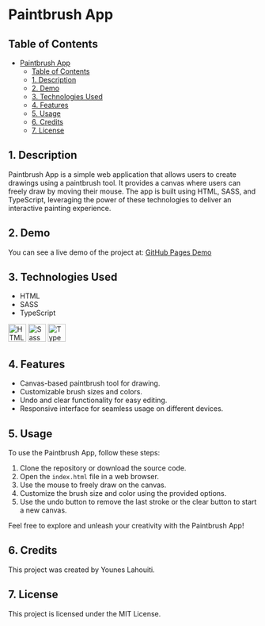 # Paintbrush App

## Table of Contents

- [Paintbrush App](#paintbrush-app)
  - [Table of Contents](#table-of-contents)
  - [1. Description](#1-description)
  - [2. Demo](#2-demo)
  - [3. Technologies Used](#3-technologies-used)
  - [4. Features](#4-features)
  - [5. Usage](#5-usage)
  - [6. Credits](#6-credits)
  - [7. License](#7-license)

## 1. Description

Paintbrush App is a simple web application that allows users to create drawings using a paintbrush tool. It provides a canvas where users can freely draw by moving their mouse. The app is built using HTML, SASS, and TypeScript, leveraging the power of these technologies to deliver an interactive painting experience.

## 2. Demo

You can see a live demo of the project at: [GitHub Pages Demo]()

## 3. Technologies Used

- HTML
- SASS
- TypeScript

<a href="https://developer.mozilla.org/en-US/docs/Glossary/HTML5" target="_blank" rel="noreferrer" title="HTML5"><img src="https://raw.githubusercontent.com/danielcranney/readme-generator/main/public/icons/skills/html5-colored.svg" width="36" height="36" alt="HTML5" /></a>
<a href="https://sass-lang.com/" target="_blank" rel="noreferrer" title="SASS"><img src="https://raw.githubusercontent.com/danielcranney/readme-generator/main/public/icons/skills/sass-colored.svg" width="36" height="36" alt="Sass" /></a>
<a href="https://www.typescriptlang.org/" target="_blank" rel="noreferrer" title="TypeScript"><img src="https://raw.githubusercontent.com/danielcranney/readme-generator/main/public/icons/skills/typescript-colored.svg" width="36" height="36" alt="TypeScript" /></a>

## 4. Features

- Canvas-based paintbrush tool for drawing.
- Customizable brush sizes and colors.
- Undo and clear functionality for easy editing.
- Responsive interface for seamless usage on different devices.

## 5. Usage

To use the Paintbrush App, follow these steps:

1. Clone the repository or download the source code.
2. Open the `index.html` file in a web browser.
3. Use the mouse to freely draw on the canvas.
4. Customize the brush size and color using the provided options.
5. Use the undo button to remove the last stroke or the clear button to start a new canvas.

Feel free to explore and unleash your creativity with the Paintbrush App!

## 6. Credits

This project was created by Younes Lahouiti.

## 7. License

This project is licensed under the MIT License.
